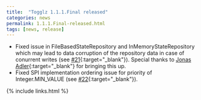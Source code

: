 ```yaml
---
title:  "Togglz 1.1.1.Final released"
categories: news
permalink: 1.1.1.Final-released.html
tags: [news, release]
---
```

*   Fixed issue in FileBasedStateRepository and InMemoryStateRepository which may lead to data corruption of the repository data in case of conurrent writes (see [#21](https://github.com/togglz/togglz/issues/21){:target="_blank"}). Special thanks to [Jonas Adler](https://github.com/jadlr){:target="_blank"} for bringing this up.
*   Fixed SPI implementation ordering issue for priority of Integer.MIN\_VALUE (see [#22](https://github.com/togglz/togglz/issues/22){:target="_blank"}).

{% include links.html %}
